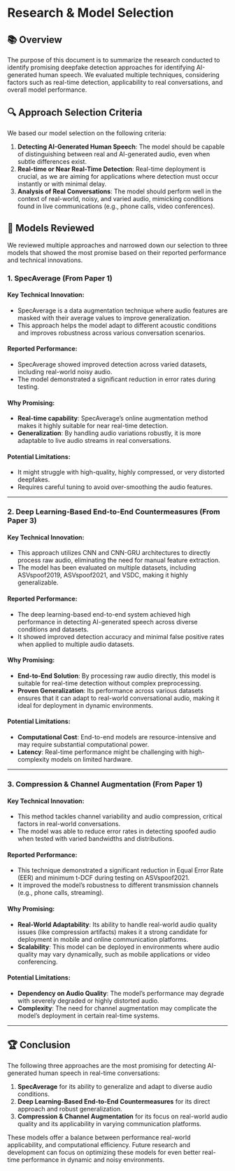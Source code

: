 # Research & Model Selection

## 📚 Overview
The purpose of this document is to summarize the research conducted to identify promising deepfake detection approaches for identifying AI-generated human speech. We evaluated multiple techniques, considering factors such as real-time detection, applicability to real conversations, and overall model performance.

## 🔍 Approach Selection Criteria
We based our model selection on the following criteria:
1. **Detecting AI-Generated Human Speech**: The model should be capable of distinguishing between real and AI-generated audio, even when subtle differences exist.
2. **Real-time or Near Real-Time Detection**: Real-time deployment is crucial, as we are aiming for applications where detection must occur instantly or with minimal delay.
3. **Analysis of Real Conversations**: The model should perform well in the context of real-world, noisy, and varied audio, mimicking conditions found in live communications (e.g., phone calls, video conferences).

## 🔧 Models Reviewed
We reviewed multiple approaches and narrowed down our selection to three models that showed the most promise based on their reported performance and technical innovations.

### 1. **SpecAverage (From Paper 1)**

#### Key Technical Innovation:
- SpecAverage is a data augmentation technique where audio features are masked with their average values to improve generalization.
- This approach helps the model adapt to different acoustic conditions and improves robustness across various conversation scenarios.

#### Reported Performance:
- SpecAverage showed improved detection across varied datasets, including real-world noisy audio.
- The model demonstrated a significant reduction in error rates during testing.

#### Why Promising:
- **Real-time capability**: SpecAverage’s online augmentation method makes it highly suitable for near real-time detection.
- **Generalization**: By handling audio variations robustly, it is more adaptable to live audio streams in real conversations.

#### Potential Limitations:
- It might struggle with high-quality, highly compressed, or very distorted deepfakes.
- Requires careful tuning to avoid over-smoothing the audio features.

---

### 2. **Deep Learning-Based End-to-End Countermeasures (From Paper 3)**

#### Key Technical Innovation:
- This approach utilizes CNN and CNN-GRU architectures to directly process raw audio, eliminating the need for manual feature extraction.
- The model has been evaluated on multiple datasets, including ASVspoof2019, ASVspoof2021, and VSDC, making it highly generalizable.

#### Reported Performance:
- The deep learning-based end-to-end system achieved high performance in detecting AI-generated speech across diverse conditions and datasets.
- It showed improved detection accuracy and minimal false positive rates when applied to multiple audio datasets.

#### Why Promising:
- **End-to-End Solution**: By processing raw audio directly, this model is suitable for real-time detection without complex preprocessing.
- **Proven Generalization**: Its performance across various datasets ensures that it can adapt to real-world conversational audio, making it ideal for deployment in dynamic environments.

#### Potential Limitations:
- **Computational Cost**: End-to-end models are resource-intensive and may require substantial computational power.
- **Latency**: Real-time performance might be challenging with high-complexity models on limited hardware.

---

### 3. **Compression & Channel Augmentation (From Paper 1)**

#### Key Technical Innovation:
- This method tackles channel variability and audio compression, critical factors in real-world conversations.
- The model was able to reduce error rates in detecting spoofed audio when tested with varied bandwidths and distributions.

#### Reported Performance:
- This technique demonstrated a significant reduction in Equal Error Rate (EER) and minimum t-DCF during testing on ASVspoof2021.
- It improved the model’s robustness to different transmission channels (e.g., phone calls, streaming).

#### Why Promising:
- **Real-World Adaptability**: Its ability to handle real-world audio quality issues (like compression artifacts) makes it a strong candidate for deployment in mobile and online communication platforms.
- **Scalability**: This model can be deployed in environments where audio quality may vary dynamically, such as mobile applications or video conferencing.

#### Potential Limitations:
- **Dependency on Audio Quality**: The model’s performance may degrade with severely degraded or highly distorted audio.
- **Complexity**: The need for channel augmentation may complicate the model’s deployment in certain real-time systems.

---

## 🏆 Conclusion
The following three approaches are the most promising for detecting AI-generated human speech in real-time conversations:

1. **SpecAverage** for its ability to generalize and adapt to diverse audio conditions.
2. **Deep Learning-Based End-to-End Countermeasures** for its direct approach and robust generalization.
3. **Compression & Channel Augmentation** for its focus on real-world audio quality and its applicability in varying communication platforms.

These models offer a balance between performance real-world applicability, and computational efficiency. Future research and development can focus on optimizing these models for even better real-time performance in dynamic and noisy environments.
